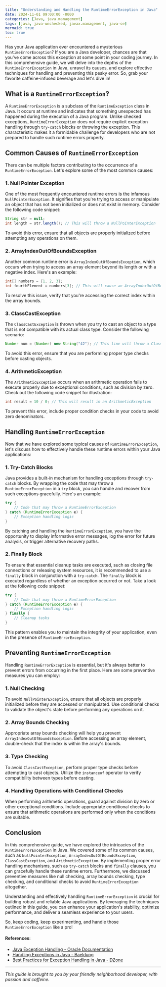 ```yaml
---
title: "Understanding and Handling the RuntimeErrorException in Java"
date: 2024-11-01 09:00:00 -0000
categories: [Java, java.management]
tags: [java, java-unchecked, javax.management, java-se]
mermaid: true
toc: true
---
```



Has your Java application ever encountered a mysterious `RuntimeErrorException`? If you are a Java developer, chances are that you've come across this exception at some point in your coding journey. In this comprehensive guide, we will delve into the depths of the `RuntimeErrorException` in Java, unravel its causes, and explore effective techniques for handling and preventing this pesky error. So, grab your favorite caffeine-infused beverage and let's dive in!

## What is a `RuntimeErrorException`?

A `RuntimeErrorException` is a subclass of the `RuntimeException` class in Java. It occurs at runtime and indicates that something unexpected has happened during the execution of a Java program. Unlike checked exceptions, `RuntimeErrorException` does not require explicit exception handling through `try-catch` blocks or throwing the exception. This characteristic makes it a formidable challenge for developers who are not prepared to handle such runtime errors properly.

## Common Causes of `RuntimeErrorException`

There can be multiple factors contributing to the occurrence of a `RuntimeErrorException`. Let's explore some of the most common causes:

### 1. Null Pointer Exception

One of the most frequently encountered runtime errors is the infamous `NullPointerException`. It signifies that you're trying to access or manipulate an object that has not been initialized or does not exist in memory. Consider the following code snippet:

```java
String str = null;
int length = str.length(); // This will throw a NullPointerException
```

To avoid this error, ensure that all objects are properly initialized before attempting any operations on them.

### 2. ArrayIndexOutOfBoundsException

Another common runtime error is `ArrayIndexOutOfBoundsException`, which occurs when trying to access an array element beyond its length or with a negative index. Here's an example:

```java
int[] numbers = {1, 2, 3};
int fourthElement = numbers[3]; // This will cause an ArrayIndexOutOfBoundsException
```

To resolve this issue, verify that you're accessing the correct index within the array bounds.

### 3. ClassCastException

The `ClassCastException` is thrown when you try to cast an object to a type that is not compatible with its actual class type. Consider the following scenario:

```java
Number num = (Number) new String("42"); // This line will throw a ClassCastException
```

To avoid this error, ensure that you are performing proper type checks before casting objects.

### 4. ArithmeticException

The `ArithmeticException` occurs when an arithmetic operation fails to execute properly due to exceptional conditions, such as division by zero. Check out the following code snippet for illustration:

```java
int result = 10 / 0; // This will result in an ArithmeticException
```

To prevent this error, include proper condition checks in your code to avoid zero denominators.

## Handling `RuntimeErrorException`

Now that we have explored some typical causes of `RuntimeErrorException`, let's discuss how to effectively handle these runtime errors within your Java applications:

### 1. Try-Catch Blocks

Java provides a built-in mechanism for handling exceptions through `try-catch` blocks. By wrapping the code that may throw a `RuntimeErrorException` in a `try` block, you can handle and recover from such exceptions gracefully. Here's an example:

```java
try {
    // Code that may throw a RuntimeErrorException
} catch (RuntimeErrorException e) {
    // Exception handling logic
}
```

By catching and handling the `RuntimeErrorException`, you have the opportunity to display informative error messages, log the error for future analysis, or trigger alternative recovery paths.

### 2. Finally Block

To ensure that essential cleanup tasks are executed, such as closing file connections or releasing system resources, it is recommended to use a `finally` block in conjunction with a `try-catch`. The `finally` block is executed regardless of whether an exception occurred or not. Take a look at the following code snippet:

```java
try {
    // Code that may throw a RuntimeErrorException
} catch (RuntimeErrorException e) {
    // Exception handling logic
} finally {
    // Cleanup tasks
}
```

This pattern enables you to maintain the integrity of your application, even in the presence of `RuntimeErrorException`.

## Preventing `RuntimeErrorException`

Handling `RuntimeErrorException` is essential, but it's always better to prevent errors from occurring in the first place. Here are some preventive measures you can employ:

### 1. Null Checking

To avoid `NullPointerException`, ensure that all objects are properly initialized before they are accessed or manipulated. Use conditional checks to validate the object's state before performing any operations on it.

### 2. Array Bounds Checking

Appropriate array bounds checking will help you prevent `ArrayIndexOutOfBoundsException`. Before accessing an array element, double-check that the index is within the array's bounds.

### 3. Type Checking

To avoid `ClassCastException`, perform proper type checks before attempting to cast objects. Utilize the `instanceof` operator to verify compatibility between types before casting.

### 4. Handling Operations with Conditional Checks

When performing arithmetic operations, guard against division by zero or other exceptional conditions. Include appropriate conditional checks to ensure that arithmetic operations are performed only when the conditions are suitable.

## Conclusion

In this comprehensive guide, we have explored the intricacies of the `RuntimeErrorException` in Java. We covered some of its common causes, such as `NullPointerException`, `ArrayIndexOutOfBoundsException`, `ClassCastException`, and `ArithmeticException`. By implementing proper error handling mechanisms, such as `try-catch` blocks and `finally` clauses, you can gracefully handle these runtime errors. Furthermore, we discussed preventive measures like null checking, array bounds checking, type checking, and conditional checks to avoid `RuntimeErrorException` altogether.

Understanding and effectively handling `RuntimeErrorException` is crucial for building robust and reliable Java applications. By leveraging the techniques outlined in this guide, you can enhance your application's stability, optimize performance, and deliver a seamless experience to your users.

So, keep coding, keep experimenting, and handle those `RuntimeErrorException` like a pro!

#### References:
- [Java Exception Handling - Oracle Documentation](https://docs.oracle.com/javase/tutorial/essential/exceptions/)
- [Handling Exceptions in Java - Baeldung](https://www.baeldung.com/java-exceptions)
- [Best Practices for Exception Handling in Java - DZone](https://dzone.com/articles/best-practices-for-exception-handling-in-java)

---

*This guide is brought to you by your friendly neighborhood developer, with passion and caffeine.*